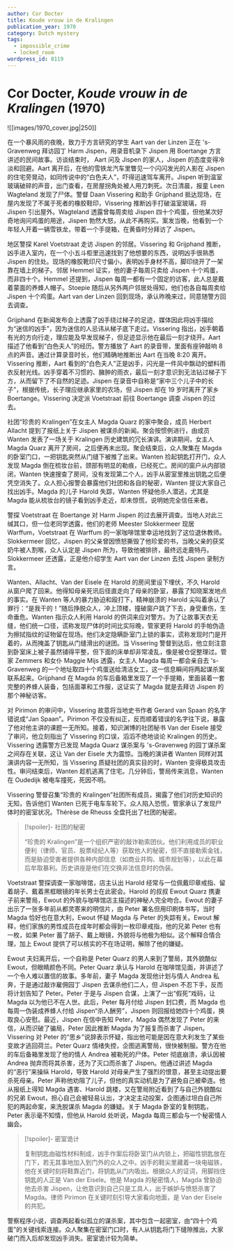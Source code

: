 ```yaml
---
author: Cor Docter
title: Koude vrouw in de Kralingen
publication_year: 1970
category: Dutch mystery
tags:
  - impossible_crime
  - locked_room
wordpress_id: 8119
---
```


# Cor Docter, <i>Koude vrouw in de Kralingen</i> (1970)

![[images/1970_cover.jpg|250]]

在一个暴风雨的夜晚，致力于方言研究的学生 Aart van der Linzen 正在 's-Gravenweg 拜访园丁 Harm Jispen，用录音机录下 Jispen 用 Boertange 方言讲述的民间故事。访谈结束时， Aart 问及 Jispen 的家人，Jispen 的态度变得冷淡和回避。Aart 离开后，在他的雪铁龙汽车里瞥见一个闪闪发光的人影在 Jispen 的住宅旁晃动，如同传说中的“白色夫人”，吓得迅速驾车离开。Jispen 听到温室玻璃破碎的声音，出门查看，在房屋拐角处被人用刀刺死。次日清晨，报童 Leen Wagteland 发现了尸体。警督 Daan Vissering 和助手 Grijphand 抵达现场，在屋内发现了不属于死者的橡胶鞋印，Vissering 推断凶手打破温室玻璃，将 Jispen 引出屋外。Wagteland 透露曾每周卖给 Jispen 四十个鸡蛋，但他某次好奇地询问鸡蛋的用途，Jispen 勃然大怒，从此不再购买。案发当晚，他看到一个年轻人开着一辆雪铁龙，带着一个手提箱，在黄昏时分拜访了 Jispen。

地区警探 Karel Voetstraat 走访 Jispen 的邻居。Vissering 和 Grijphand 推断，凶手进入室内，在一个小五斗柜里迅速找到了他想要的东西，说明凶手很熟悉 Jispen 的住处。现场的橡胶靴印尺寸偏小，表明凶手身材不高，脚印绕开了一架靠在墙上的梯子。邻居 Hemmel 证实，他的妻子每周只卖给 Jispen 十个鸡蛋，而非四十个。Hemmel 还提到，Jispen 每周一都有一个固定的访客，此人总是戴着蒙面的养蜂人帽子。Stoepie 随后从另外两户邻居处得知，他们也各自每周卖给 Jispen 十个鸡蛋。Aart van der Linzen 回到现场，承认昨晚来过，同意随警方回去调查。

Grijphand 在新闻发布会上透露了凶手绕过梯子的足迹，媒体因此将凶手描绘为“迷信的凶手”，因为迷信的人忌讳从梯子底下走过。Vissering 指出，凶手朝着有光的方向行走，理应能及早发现梯子，但足迹显示他在最后一刻才绕开。Aart 描述了他看到“白色夫人”的经历。警方播放了 Aart 的录音带，里面有座钟敲响 8 点的声音。通过计算录音时长，他们精确地推断出 Aart 在当晚 8:20 离开。Vissering 推断，Aart 看到的“白色夫人”正是凶手，闪光是一件风中飘动的塑料雨衣反射光线。凶手穿着不习惯的、臃肿的雨衣，最后一刻才意识到无法钻过梯子下方，从而留下了不自然的足迹。Jispen 在录音中自称是“家中三个儿子中的长子”，根据传统，长子理应继承家里的农场，但 Jispen 却在 19 岁时离开了家乡 Boertange。Vissering 决定派 Voetstraat 前往 Boertange 调查 Jispen 的过去。

社团“珍贵的 Kralingen”在女主人 Magda Quarz 的家中聚会，成员 Herbert Allacht 提到了报纸上关于 Jispen 被谋杀的新闻。聚会按惯例进行，由成员 Wanten 发表了一场关于 Kralingen 历史建筑的冗长演讲。演讲期间，女主人 Magda Quarz 离开了房间，之后便再未出现。聚会结束后，众人聚集在 Magda 的卧室门口，一把钥匙突然从门缝下被推了出来。Wanten 捡起钥匙打开门，众人发现 Magda 倒在梳妆台前，颈部有明显的勒痕，已经死亡。房间的窗户从内部锁闭，Wanten 快速搜查了房间，没有发现第二个人，凶手从密室里推出钥匙之后便凭空消失了。众人担心报警会暴露他们社团和各自的秘密，Wanten 提议大家自己找出凶手。Magda 的儿子 Harold 失踪，Wanten 怀疑他杀人潜逃，尤其是 Magda 能从梳妆台的镜子看到凶手走近，却未惊慌，说明她完全信任来者。

警探 Voetstraat 在 Boertange 对 Harm Jispen 的过去展开调查。当地人对此三缄其口，但一位老同学透露，他们的老师 Meester Slokkermeer 现居 Warffum，Voetstraat 在 Warffum 的一家咖啡馆里幸运地找到了这位退休教师。Slokkermeer 回忆，Jispen 的父亲曾因愤怒撕毁了他珍爱的书，当晚父亲的获奖奶牛被人割喉，众人认定是 Jispen 所为，导致他被排挤，最终远走鹿特丹。Slokkermeer 还透露，正是他介绍学生 Aart van der Linzen 去找 Jispen 录制方言。

Wanten、Allacht、Van der Eisele 在 Harold 的房间里设下埋伏，不久 Harold 从窗户爬了回来。他得知母亲死讯后径直走向了母亲的卧室，暴露了知晓案发地点的事实。在 Wanten 等人的暴力胁迫和殴打下，精神崩溃的 Harold 尖叫着承认了罪行：“是我干的！”随后挣脱众人，冲上顶楼，撞破窗户跳了下去，身受重伤，生命垂危。Wanten 指示众人利用 Harold 的供词来应对警方。为了让故事天衣无缝，他们统一口径，谎称发现尸体的时间比实际晚，管家更将 Harold 的手帕伪造为擦拭指纹的证物留在现场。他们决定隐瞒卧室门上锁的事实，谎称发现时门是开着的，从而掩盖了钥匙从门缝滑出的谜团。当 Vissering 警督到达后，他立刻注意到卧室床上被子虽然铺得平整，但下面的床单却非常凌乱，像是被仓促整理过。管家 Zemmers 和女仆 Maggie Mijs 透露，女主人 Magda 每周一都会亲自去 's-Gravenweg 的一个地址取四十个鸡蛋送给清洁女工，这一信息瞬间将两起谋杀案联系起来。Grijphand 在 Magda 的车后备箱里发现了一个手提箱，里面装着一套完整的养蜂人装备，包括面罩和工作服，这证实了 Magda 就是去拜访 Jispen 的那个神秘访客。

对 Pirimon 的审问中，Vissering 故意将当地史书作者 Gerard van Spaan 的名字错说成“Jan Spaan”。Pirimon 不仅没有纠正，反而顺着错误的名字往下说，暴露了他对他主讲的课题一无所知。接着，知识渊博的社团秘书 Van der Eisele 接受了审问，他立刻指出了 Vissering 的口误，滔滔不绝地谈论 Kralingen 的历史。Vissering 透露警方已发现 Magda Quarz 谋杀案与 's-Gravenweg 的园丁谋杀案之间存在关联，这让 Van der Eisele 大为震惊。当晚的演讲者 Wanten 同样对其演讲内容一无所知，当 Vissering 质疑社团的真实目的时，Wanten 变得极具攻击性。审问结束后，Wanten 趁机逃离了住宅。几分钟后，警局传来消息，Wanten 在 Oudedijk 被电车撞死，死因不明。

Vissering 警督召集“珍贵的 Kralingen”社团所有成员，揭露了他们对历史知识的无知，告诉他们 Wanten 已死于电车车轮下。众人陷入恐慌，管家承认了发现尸体时的密室状况。Thérèse de Rheuss 全盘托出了社团的秘密。

> [!spoiler]- 社团的秘密
> 
> “珍贵的 Kralingen”是一个组织严密的敲诈勒索团伙。他们利用成员的职业便利（律师、官员、股票经纪人等）获取他人的秘密，但不直接勒索金钱，而是胁迫受害者提供各种内部信息（如商业并购、城市规划等），以此在幕后牟取暴利。历史讲座是他们在交换非法信息时的伪装。

Voetstraat 警探调查一家咖啡馆，店主认出 Harold 经常与一位佩戴印章戒指、留着胡子、戴着黑框眼镜的年长男士在此密会。Harold 的叔叔 Ewout Quarz 携妻子前来警局，Ewout 的外貌与咖啡馆店主描述的神秘人完全吻合。Ewout 的妻子出示了一张多年前从都灵寄来的明信片，由 Peter 署名但用印刷体书写，当时 Magda 恰好也在意大利，Ewout 怀疑 Magda 与 Peter 的失踪有关。Ewout 解释，他们家族的男性成员在成年时都会得到一枚印章戒指，他的兄弟 Peter 也有一枚，如果 Peter 蓄了胡子、戴上眼镜，外貌将与他极为相似。这个解释合情合理，加上 Ewout 提供了可以核实的不在场证明，解除了他的嫌疑。

Ewout 夫妇离开后，一个自称是 Peter Quarz 的男人来到了警局，其外貌酷似 Ewout，但眼睛颜色不同。Peter Quarz 承认与 Harold 在咖啡馆见面，并讲述了一个令人难以置信的故事。多年前，妻子 Magda 发现他计划与情人 Andrea 私奔，于是通过敲诈雇佣园丁 Jispen 去谋杀他们二人，但 Jispen 不忍下手，反而将计划告知了 Peter。Peter 于是与 Jispen 合谋，上演了一出“假死”戏码，让 Magda 以为他已不在人世。此后，Peter 每月付给 Jispen 封口费，而 Magda 也每周一伪装成养蜂人付给 Jispen“杀人酬劳”，Jispen 则回报给她四十个鸡蛋，换取良心安慰。最近，Jispen 在信中告知 Peter，Magda 偶然发现了 Peter 的来信，从而识破了骗局，Peter 因此推断 Magda 为了报复而杀害了 Jispen。Vissering 对 Peter 的“思乡”说辞表示怀疑，指出他可能是因在意大利发生了某些变故才逃回荷兰。Peter Quarz 情绪失控，企图逃离警局，很快被制服。警方在他的车后备箱里发现了他的情人 Andrea 被勒死的尸体。Peter 彻底崩溃，承认因被 Andrea 抛弃而将其杀害，还为了灭口而杀害了 Jispen。他通过讲述 Magda 的“恶行”来操纵 Harold，导致 Harold 对母亲产生了强烈的恨意，甚至主动提出要杀死母亲。Peter 声称他劝阻了儿子，但他的真实动机是为了避免自己被牵连。他从报纸上得知 Magda 遇害、Harold 跳楼，又在警局附近看到了与自己外貌酷似的兄弟 Ewout，担心自己会被轻易认出，才决定主动投案，企图通过坦白自己所犯的两起命案，来洗脱谋杀 Magda 的嫌疑。关于 Magda 卧室的复制钥匙，Peter 表示毫不知情，但他从 Harold 处听说，Magda 每周三都会与一个秘密情人幽会。

> [!spoiler]- 密室诡计
> 
> 复制钥匙由磁性材料制成，凶手作案后将卧室门从内锁上，把磁性钥匙放在门下，若无其事地加入到门外的众人之中。凶手的鞋尖里藏着一块电磁铁，他在关键时刻将鞋靠近门，将钥匙从门内吸出。根据众人的证词，用脚挡住钥匙的人正是 Van der Eisele。他是 Magda 的秘密情人，Magda 曾胁迫他去杀害 Jispen，让他意识到自己只是工具人，出于嫉妒与愤怒杀害了 Magda。律师 Pirimon 在关键时刻引导大家看向地面，是 Van der Eisele 的共犯。

警察程序小说，调查两起看似孤立的谋杀案，其中包含一起密室，由“四十个鸡蛋”的关键线索连接。众人聚集在密室门口时，有人从钥匙将门下缝隙推出，大家破门而入后却发现凶手消失。密室诡计较为简单。
